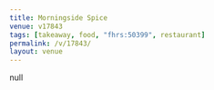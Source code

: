 ```yaml
---
title: Morningside Spice
venue: v17843
tags: [takeaway, food, "fhrs:50399", restaurant]
permalink: /v/17843/
layout: venue
---
```

null